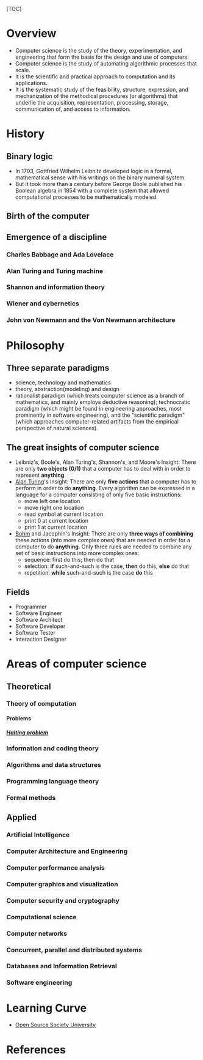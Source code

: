 [TOC]

# Overview

- Computer science is the study of the theory, experimentation, and
  engineering that form the basis for the design and use of computers.
- Computer science is the study of automating algorithmic processes
  that scale.
- It is the scientific and practical approach to computation and its
  applications.
- It is the systematic study of the feasibility, structure, expression,
  and mechanization of the methodical procedures (or algorithms) that
  underlie the acquisition, representation, processing, storage,
  communication of, and access to information.

# History

## Binary logic

- In 1703, Gottfried Wilhelm Leibnitz developed logic in a formal,
  mathematical sense with his writings on the binary numeral system.
- But it took more than a century before George Boole published his
  Boolean algebra in 1854 with a complete system that allowed
  computational processes to be mathematically modeled.

## Birth of the computer

## Emergence of a discipline

### Charles Babbage and Ada Lovelace

### Alan Turing and Turing machine

### Shannon and information theory

### Wiener and cybernetics

### John von Newmann and the Von Newmann architecture

# Philosophy

## Three separate paradigms

- science, technology and mathematics
- theory, abstraction(modeling) and design
- rationalist paradigm (which treats computer science as a branch of
  mathematics, and mainly employs deductive reasoning); technocratic
  paradigm (which might be found in engineering approaches, most
  prominently in software engineering), and the "scientific paradigm"
  (which approaches computer-related artifacts from the empirical
  perspective of natural sciences).

## The great insights of computer science

- Leibniz's, Boole's, Alan Turing's, Shannon's, and Moore's Insight:
  There are only **two objects (0/1)** that a computer has to deal with
  in order to represent **anything**.
- [Alan Turing](https://en.wikipedia.org/wiki/Alan_Turing)'s Insight:
  There are only **five actions** that a computer has to perform in
  order to do **anything**. Every algorithm can be expressed in a
  language for a computer consisting of only five basic instructions:
    + move left one location
    + move right one location
    + read symbol at current location
    + print 0 at current location
    + print 1 at current location
- [Bohm](https://en.wikipedia.org/wiki/Corrado_B%C3%B6hm) and Jacophin's
  Insight: There are only **three ways of combining** these actions
  (into more complex ones) that are needed in order for a computer to do
  **anything**. Only three rules are needed to combine any set of basic
  instructions into more complex ones:
    + sequence: first do this; then do that
    + selection: **if** such-and-such is the case, **then** do this,
      **else** do that
    + repetition: **while** such-and-such is the case **do** this

## Fields

- Programmer
- Software Engineer
- Software Architect
- Software Developer
- Software Tester
- Interaction Designer

# Areas of computer science

## Theoretical

### Theory of computation

#### Problems

##### [Halting problem][halting-problem]

### Information and coding theory

### Algorithms and data structures

### Programming language theory

### Formal methods

## Applied
### Artificial Intelligence

### Computer Architecture and Engineering

### Computer performance analysis

### Computer graphics and visualization

### Computer security and cryptography

### Computational science

### Computer networks

### Concurrent, parallel and distributed systems

### Databases and Information Retrieval

### Software engineering

# Learning Curve

- [Open Source Society University](https://github.com/open-source-society/computer-science)

# References

[halting-problem]: https://en.wikipedia.org/wiki/Halting_problem "Wikipedia - Halting problem"
